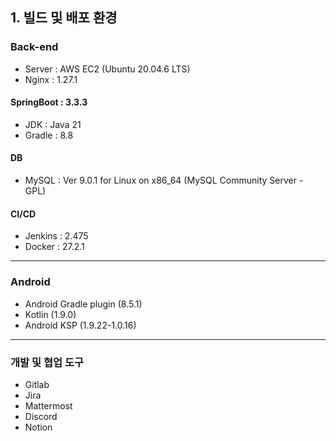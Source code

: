 
## 1. 빌드 및 배포 환경

### Back-end
- Server : AWS EC2 (Ubuntu 20.04.6 LTS)
- Nginx : 1.27.1

#### SpringBoot : 3.3.3
- JDK : Java 21
- Gradle : 8.8

#### DB 
- MySQL : Ver 9.0.1 for Linux on x86_64 (MySQL Community Server - GPL)

#### CI/CD
- Jenkins : 2.475
- Docker : 27.2.1
---
### Android
- Android Gradle plugin (8.5.1)
- Kotlin (1.9.0)
- Android KSP (1.9.22-1.0.16)
---
### 개발 및 협업 도구
- Gitlab
- Jira
- Mattermost
- Discord
- Notion


